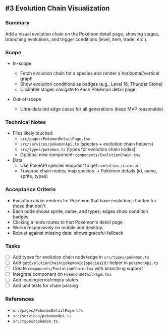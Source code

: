 ## #3 Evolution Chain Visualization

### Summary
Add a visual evolution chain on the Pokémon detail page, showing stages, branching evolutions, and trigger conditions (level, item, trade, etc.).

### Scope
- In-scope
  - Fetch evolution chain for a species and render a horizontal/vertical graph
  - Show evolution conditions as badges (e.g., Level 16, Thunder Stone)
  - Clickable stages navigate to each Pokémon detail page

- Out-of-scope
  - Ultra-detailed edge cases for all generations (keep MVP reasonable)

### Technical Notes
- Files likely touched
  - `src/pages/PokemonDetailPage.tsx`
  - `src/services/pokemonApi.ts` (species + evolution chain helpers)
  - `src/types/pokemon.ts` (types for evolution chain nodes)
  - Optional new component: `components/EvolutionChain.tsx`
- Data
  - Use PokeAPI species endpoint to get `evolution_chain.url`
  - Traverse chain nodes; map species → Pokémon details (id, name, sprite, types)

### Acceptance Criteria
- Evolution chain renders for Pokémon that have evolutions; hidden for those that don't
- Each node shows sprite, name, and types; edges show condition badges
- Clicking a node routes to that Pokémon's detail page
- Works responsively on mobile and desktop
- Robust against missing data: shows graceful fallback

### Tasks
- [ ] Add types for evolution chain node/edge in `src/types/pokemon.ts`
- [ ] Add `getEvolutionChain(pokemonId|speciesId)` helper in `pokemonApi.ts`
- [ ] Create `components/EvolutionChain.tsx` with branching support
- [ ] Integrate component on `PokemonDetailPage.tsx`
- [ ] Add loading/error/empty states
- [ ] Add unit tests for chain parsing

### References
- `src/pages/PokemonDetailPage.tsx`
- `src/services/pokemonApi.ts`
- `src/types/pokemon.ts`


